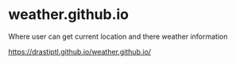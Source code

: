 # weather.github.io
Where user can get current location and there weather information


https://drastiptl.github.io/weather.github.io/
